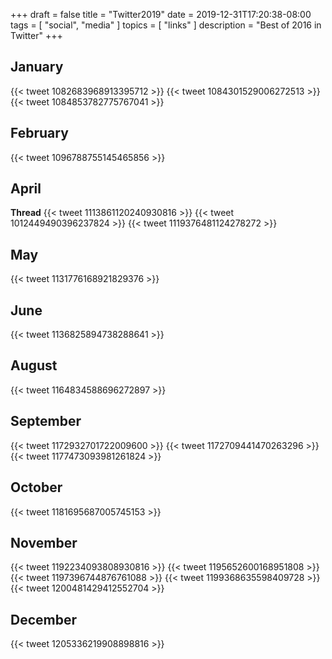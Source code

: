 +++
draft = false
title = "Twitter2019"
date = 2019-12-31T17:20:38-08:00
tags = [
  "social",
  "media"
]
topics = [
  "links"
]
description = "Best of 2016 in Twitter"
+++

## January

{{< tweet 1082683968913395712 >}}
{{< tweet 1084301529006272513 >}}
{{< tweet 1084853782775767041 >}}

## February

{{< tweet 1096788755145465856 >}}

## April

**Thread**
{{< tweet 1113861120240930816 >}}
{{< tweet 1012449490396237824 >}}
{{< tweet 1119376481124278272 >}}

## May

{{< tweet 1131776168921829376 >}}

## June

{{< tweet 1136825894738288641 >}}

## August

{{< tweet 1164834588696272897 >}}

## September

{{< tweet 1172932701722009600 >}}
{{< tweet 1172709441470263296 >}}
{{< tweet 1177473093981261824 >}}

## October

{{< tweet 1181695687005745153 >}}

## November

{{< tweet 1192234093808930816 >}}
{{< tweet 1195652600168951808 >}}
{{< tweet 1197396744876761088 >}}
{{< tweet 1199368635598409728 >}}
{{< tweet 1200481429412552704 >}}

## December

{{< tweet 1205336219908898816 >}}
